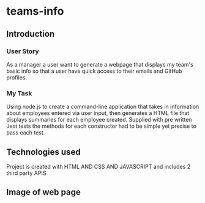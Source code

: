 # teams-info

## Introduction
### User Story
As a manager a user want to generate a webpage that displays my team's basic info so that a user have quick access to their emails and GitHub profiles.
### My Task
Using node.js to create a command-line application that takes in information about employees entered via user input, then generates a HTML file that displays summaries
for each employee created. Supplied with pre written Jest tests the methods for each constructor had to be simple yet precise to pass each test.

## Technologies used 
Project is created with HTML AND CSS AND JAVASCRIPT and includes 2 third party APIS

## Image of web page
<img src="./assets/images/127.0.0.1_5500__.png" alt="" />



